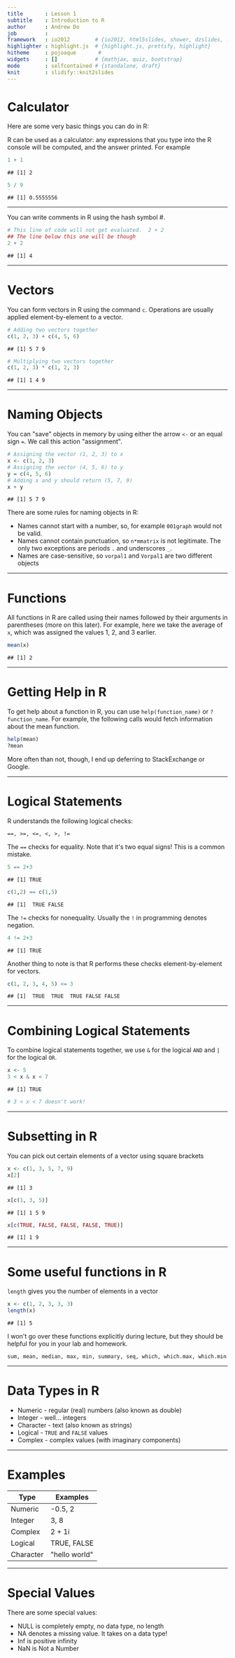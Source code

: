 ```yaml
---
title       : Lesson 1
subtitle    : Introduction to R
author      : Andrew Do
job         : 
framework   : io2012        # {io2012, html5slides, shower, dzslides, ...}
highlighter : highlight.js  # {highlight.js, prettify, highlight}
hitheme     : pojoaque       # 
widgets     : []            # {mathjax, quiz, bootstrap}
mode        : selfcontained # {standalone, draft}
knit        : slidify::knit2slides
---
```


# Calculator

Here are some very basic things you can do in R:

R can be used as a calculator: any expressions that you type into the R console will be
computed, and the answer printed.  For example


```r
1 + 1
```

```
## [1] 2
```

```r
5 / 9
```

```
## [1] 0.5555556
```

---

You can write comments in R using the hash symbol #.


```r
# This line of code will not get evaluated.  2 + 2
## The line below this one will be though
2 + 2
```

```
## [1] 4
```

---

# Vectors

You can form vectors in R using the command `c`.  Operations are usually applied element-by-element to a vector.


```r
# Adding two vectors together
c(1, 2, 3) + c(4, 5, 6)
```

```
## [1] 5 7 9
```

```r
# Multiplying two vectors together
c(1, 2, 3) * c(1, 2, 3)
```

```
## [1] 1 4 9
```

---

# Naming Objects

You can "save" objects in memory by using either the arrow `<-` or an equal sign `=`. We call this action "assignment".


```r
# Assigning the vector (1, 2, 3) to x
x <- c(1, 2, 3)
# Assigning the vector (4, 5, 6) to y
y = c(4, 5, 6)
# Adding x and y should return (5, 7, 9)
x + y
```

```
## [1] 5 7 9
```

There are some rules for naming objects in R:

* Names cannot start with a number, so, for example `001graph` would not be valid.
* Names cannot contain punctuation, so `n*mmatrix` is not legitimate.  The only two exceptions are periods `.` and underscores `_`.
* Names are case-sensitive, so `vorpal1` and `Vorpal1` are two different objects

---

# Functions

All functions in R are called using their names followed by their arguments in parentheses (more on this later).  For example, here we take the average of `x`, which was assigned the values 1, 2, and 3 earlier.


```r
mean(x)
```

```
## [1] 2
```

---

# Getting Help in R

To get help about a function in R, you can use `help(function_name)` or `?function_name`.  For example, the following calls would fetch information about the mean function.


```r
help(mean)
?mean
```

More often than not, though, I end up deferring to StackExchange or Google.

---

# Logical Statements
R understands the following logical checks:
```
==, >=, <=, <, >, !=
```
The `==` checks for equality.  Note that it's two equal signs! This is a common mistake.

```r
5 == 2+3
```

```
## [1] TRUE
```

```r
c(1,2) == c(1,5)
```

```
## [1]  TRUE FALSE
```
The `!=` checks for nonequality.  Usually the `!` in programming denotes negation.

```r
4 != 2+3
```

```
## [1] TRUE
```
Another thing to note is that R performs these checks element-by-element for vectors.

```r
c(1, 2, 3, 4, 5) <= 3
```

```
## [1]  TRUE  TRUE  TRUE FALSE FALSE
```

---

# Combining Logical Statements
To combine logical statements together, we use `&` for the logical `AND` and `|` for the logical `OR`.


```r
x <- 5
3 < x & x < 7
```

```
## [1] TRUE
```

```r
# 3 < x < 7 doesn't work!
```

---

# Subsetting in R

You can pick out certain elements of a vector using square brackets

```r
x <- c(1, 3, 5, 7, 9)
x[2]
```

```
## [1] 3
```

```r
x[c(1, 3, 5)]
```

```
## [1] 1 5 9
```

```r
x[c(TRUE, FALSE, FALSE, FALSE, TRUE)]
```

```
## [1] 1 9
```

---

# Some useful functions in R

`length` gives you the number of elements in a vector

```r
x <- c(1, 2, 3, 3, 3)
length(x)
```

```
## [1] 5
```

I won't go over these functions explicitly during lecture, but they should be helpful for you in your lab and homework.

```
sum, mean, median, max, min, summary, seq, which, which.max, which.min
```

---

# Data Types in R

* Numeric - regular (real) numbers (also known as double)
* Integer - well... integers
* Character - text (also known as strings)
* Logical - `TRUE` and `FALSE` values
* Complex - complex values (with imaginary components)

---

# Examples

Type       | Examples
---------- | --------
Numeric    | -0.5, 2
Integer    | 3, 8
Complex    | 2 + 1i
Logical    | TRUE, FALSE
Character  | "hello world"

---

# Special Values

There are some special values:

* NULL is completely empty, no data type, no length
* NA denotes a missing value.  It takes on a data type!
* Inf is positive infinity
* NaN is Not a Number





